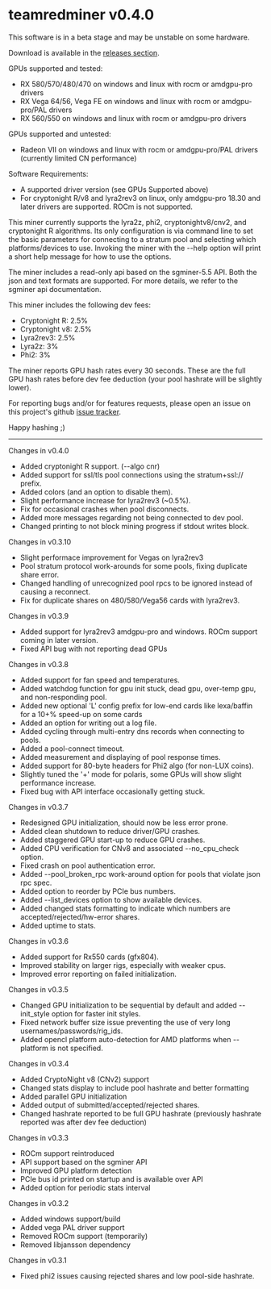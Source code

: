 # teamredminer v0.4.0

This software is in a beta stage and may be unstable on some hardware.

Download is available in the [releases section](https://github.com/todxx/teamredminer/releases).

GPUs supported and tested:
- RX 580/570/480/470 on windows and linux with rocm or amdgpu-pro drivers
- RX Vega 64/56, Vega FE on windows and linux with rocm or amdgpu-pro/PAL drivers
- RX 560/550 on windows and linux with rocm or amdgpu-pro drivers

GPUs supported and untested:
- Radeon VII on windows and linux with rocm or amdgpu-pro/PAL drivers (currently limited CN performance)

Software Requirements:
- A supported driver version (see GPUs Supported above)
- For cryptonight R/v8 and lyra2rev3 on linux, only amdgpu-pro 18.30 and later drivers are supported.  ROCm is not supported.

This miner currently supports the lyra2z, phi2, cryptonightv8/cnv2, and cryptonight R algorithms.  Its only configuration is via command line to set the basic parameters for connecting to a stratum pool and selecting which platforms/devices to use.  Invoking the miner with the --help option will print a short help message for how to use the options.

The miner includes a read-only api based on the sgminer-5.5 API.  Both the json and text formats are supported.  For more details, we refer to the sgminer api documentation.  

This miner includes the following dev fees:
- Cryptonight R:  2.5%
- Cryptonight v8: 2.5%
- Lyra2rev3:      2.5%
- Lyra2z:         3%
- Phi2:           3%

The miner reports GPU hash rates every 30 seconds.  These are the full GPU hash rates before dev fee deduction (your pool hashrate will be slightly lower). 

For reporting bugs and/or for features requests, please open an issue on this project's github [issue tracker](https://github.com/todxx/teamredminer/issues).

Happy hashing ;)

-----------
Changes in v0.4.0
- Added cryptonight R support.  (--algo cnr)
- Added support for ssl/tls pool connections using the stratum+ssl:// prefix.
- Added colors (and an option to disable them).
- Slight performance increase for lyra2rev3 (~0.5%).
- Fix for occasional crashes when pool disconnects.
- Added more messages regarding not being connected to dev pool.
- Changed printing to not block mining progress if stdout writes block.

Changes in v0.3.10
- Slight performace improvement for Vegas on lyra2rev3
- Pool stratum protocol work-arounds for some pools, fixing duplicate share error.
- Changed handling of unrecognized pool rpcs to be ignored instead of causing a reconnect.
- Fix for duplicate shares on 480/580/Vega56 cards with lyra2rev3.

Changes in v0.3.9
- Added support for lyra2rev3 amdgpu-pro and windows.  ROCm support coming in later version.
- Fixed API bug with not reporting dead GPUs

Changes in v0.3.8
- Added support for fan speed and temperatures.
- Added watchdog function for gpu init stuck, dead gpu, over-temp gpu, and non-responding pool.
- Added new optional 'L' config prefix for low-end cards like lexa/baffin for a 10+% speed-up on some cards
- Added an option for writing out a log file.
- Added cycling through multi-entry dns records when connecting to pools.
- Added a pool-connect timeout.
- Added measurement and displaying of pool response times.
- Added support for 80-byte headers for Phi2 algo (for non-LUX coins).
- Slightly tuned the '+' mode for polaris, some GPUs will show slight performance increase.
- Fixed bug with API interface occasionally getting stuck.

Changes in v0.3.7
- Redesigned GPU initialization, should now be less error prone.
- Added clean shutdown to reduce driver/GPU crashes.
- Added staggered GPU start-up to reduce GPU crashes.
- Added CPU verification for CNv8 and associated --no_cpu_check option.
- Fixed crash on pool authentication error.
- Added --pool_broken_rpc work-around option for pools that violate json rpc spec.
- Added option to reorder by PCIe bus numbers.
- Added --list_devices option to show available devices. 
- Added changed stats formatting to indicate which numbers are accepted/rejected/hw-error shares.
- Added uptime to stats.

Changes in v0.3.6
- Added support for Rx550 cards (gfx804).
- Improved stability on larger rigs, especially with weaker cpus.
- Improved error reporting on failed initialization.

Changes in v0.3.5
- Changed GPU initialization to be sequential by default and added --init_style option for faster init styles.
- Fixed network buffer size issue preventing the use of very long usernames/passwords/rig_ids.
- Added opencl platform auto-detection for AMD platforms when --platform is not specified.

Changes in v0.3.4
- Added CryptoNight v8 (CNv2) support
- Changed stats display to include pool hashrate and better formatting
- Added parallel GPU initialization
- Added output of submitted/accepted/rejected shares.
- Changed hashrate reported to be full GPU hashrate (previously hashrate reported was after dev fee deduction)

Changes in v0.3.3
- ROCm support reintroduced
- API support based on the sgminer API
- Improved GPU platform detection
- PCIe bus id printed on startup and is available over API
- Added option for periodic stats interval

Changes in v0.3.2
- Added windows support/build
- Added vega PAL driver support
- Removed ROCm support (temporarily)
- Removed libjansson dependency

Changes in v0.3.1
- Fixed phi2 issues causing rejected shares and low pool-side hashrate.

